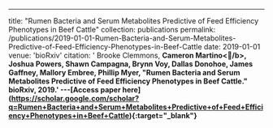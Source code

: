 ---
title: "Rumen Bacteria and Serum Metabolites Predictive of Feed Efficiency Phenotypes in Beef Cattle"
collection: publications
permalink: /publications/2019-01-01-Rumen-Bacteria-and-Serum-Metabolites-Predictive-of-Feed-Efficiency-Phenotypes-in-Beef-Cattle
date: 2019-01-01
venue: 'bioRxiv'
citation: ' Brooke Clemmons,  <b>Cameron Martino</b>,  Joshua Powers,  Shawn Campagna,  Brynn Voy,  Dallas Donohoe,  James Gaffney,  Mallory Embree,  Phillip Myer, &quot;Rumen Bacteria and Serum Metabolites Predictive of Feed Efficiency Phenotypes in Beef Cattle.&quot; bioRxiv, 2019.'
---\[Access paper here](https://scholar.google.com/scholar?q=Rumen+Bacteria+and+Serum+Metabolites+Predictive+of+Feed+Efficiency+Phenotypes+in+Beef+Cattle){:target="_blank"}